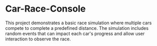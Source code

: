 # Car-Race-Console
This project demonstrates a basic race simulation where multiple cars compete to complete a predefined distance. The simulation includes random events that can impact each car's progress and allow user interaction to observe the race.
